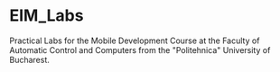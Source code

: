 # EIM_Labs
Practical Labs for the Mobile Development Course at the Faculty of Automatic Control and Computers from the "Politehnica" University of Bucharest.
